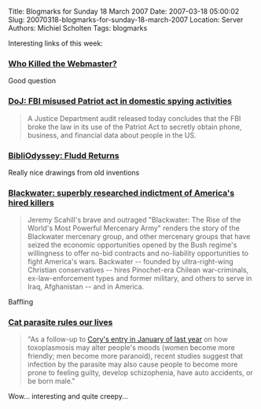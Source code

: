 Title: Blogmarks for Sunday 18 March 2007
Date: 2007-03-18 05:00:02
Slug: 20070318-blogmarks-for-sunday-18-march-2007
Location: Server
Authors: Michiel Scholten
Tags: blogmarks

<p>Interesting links of this week:</p>
<h3><a href="http://blog.rightbrainnetworks.com/2007/01/28/who-killed-the-webmaster/">Who Killed the Webmaster?</a></h3>
<p>Good question</p>
<h3><a href="http://www.boingboing.net/2007/03/09/doj_fbi_misused_patr.html">DoJ: FBI misused Patriot act in domestic spying activities</a></h3>
<blockquote><p>A Justice Department audit released today concludes that the FBI broke the law in its use of the Patriot Act to secretly obtain phone, business, and financial data about people in the US.</p></blockquote>
<h3><a href="http://bibliodyssey.blogspot.com/2007/02/fludd-returns.html">BibliOdyssey: Fludd Returns</a></h3>
<p>Really nice drawings from old inventions</p>
<h3><a href="http://www.boingboing.net/2007/03/11/blackwater_superbly_.html">Blackwater: superbly researched indictment of America's hired killers</a></h3>
<blockquote><p>Jeremy Scahill's brave and outraged "Blackwater: The Rise of the World's Most Powerful Mercenary Army" renders the story of the Blackwater mercenary group, and other mercenary groups that have seized the economic opportunities opened by the Bush regime's willingness to offer no-bid contracts and no-liability opportunities to fight America's wars. Backwater -- founded by ultra-right-wing Christian conservatives -- hires Pinochet-era Chilean war-criminals, ex-law-enforcement types and former military, and others to serve in Iraq, Afghanistan -- and in America.</p></blockquote>

<p>Baffling</p>
<h3><a href="http://www.boingboing.net/2007/03/11/cat_parasite_rules_o.html">Cat parasite rules our lives</a></h3>
<blockquote><p>"As a follow-up to <a href="http://www.boingboing.net/2006/01/22/moodaltering_cat_par.html">Cory's entry in January of last year</a> on how toxoplasmosis may alter people's moods (women become more friendly; men become more paranoid), recent studies suggest that infection by the parasite may also cause people to become more prone to feeling guilty, develop schizophenia, have auto accidents, or be born male."</p></blockquote>

<p>Wow... interesting and quite creepy...</p>
